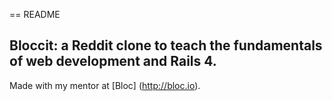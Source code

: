 == README

## Bloccit: a Reddit clone to teach the fundamentals of web development and Rails 4.

Made with my mentor at [Bloc] (http://bloc.io).
